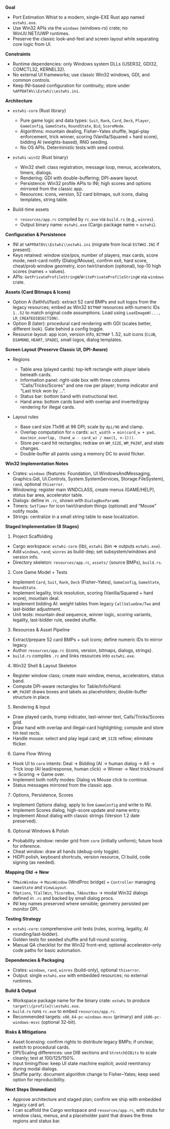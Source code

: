 **Goal**

- Port Estimation Whist to a modern, single-EXE Rust app named `estwhi.exe`.
- Use Win32 APIs via the `windows` (windows-rs) crate; no WinUI/.NET/UWP runtimes.
- Preserve the classic look-and-feel and screen layout while separating core logic from UI.

**Constraints**

- Runtime dependencies: only Windows system DLLs (USER32, GDI32, COMCTL32, KERNEL32).
- No external UI frameworks; use classic Win32 windows, GDI, and common controls.
- Keep INI-based configuration for continuity; store under `%APPDATA%\\Estwhi\\estwhi.ini`.

**Architecture**

- `estwhi-core` (Rust library)
  - Pure game logic and data types: `Suit`, `Rank`, `Card`, `Deck`, `Player`, `GameConfig`, `GameState`, `RoundState`, `Bid`, `ScoreMode`.
  - Algorithms: mountain dealing, Fisher–Yates shuffle, legal-play enforcement, trick winner, scoring (Vanilla/Squared + hard score), bidding AI (weights-based), RNG seeding.
  - No OS APIs. Deterministic tests with seed control.

- `estwhi-win32` (Rust binary)
  - Win32 shell: class registration, message loop, menus, accelerators, timers, dialogs.
  - Rendering: GDI with double-buffering; DPI-aware layout.
  - Persistence: Win32 profile APIs to INI; high scores and options mirrored from the classic app.
  - Resources: icons, version, 52 card bitmaps, suit icons, dialog templates, string table.

- Build-time assets
  - `resources/app.rc` compiled by `rc.exe` via `build.rs` (e.g., `winres`).
  - Output binary name: `estwhi.exe` (Cargo package name = `estwhi`).

**Configuration & Persistence**

- INI at `%APPDATA%\\Estwhi\\estwhi.ini` (migrate from local `ESTWHI.INI` if present).
- Keys retained: window size/pos, number of players, max cards, score mode, next-card notify (Dialog/Mouse), confirm exit, hard score, cheat/prob window geometry, icon twirl/random (optional), top-10 high scores (names + values).
- APIs: `GetPrivateProfileStringW`/`WritePrivateProfileStringW` via `windows` crate.

**Assets (Card Bitmaps & Icons)**

- Option A (faithful/fast): extract 52 card BMPs and suit logos from the legacy resources; embed as Win32 `BITMAP` resources with numeric IDs `1..52` to match original code assumptions. Load using `LoadImageW(..., LR_CREATEDIBSECTION)`.
- Option B (later): procedural card rendering with GDI (scales better, different look). Gate behind a config toggle.
- Resource layout: app icon, version info, `BITMAP` 1..52, suit icons (`CLUB`, `DIAMOND`, `HEART`, `SPADE`), small logos, dialog templates.

**Screen Layout (Preserve Classic UI, DPI-Aware)**

- Regions
  - Table area (played cards): top-left rectangle with player labels beneath cards.
  - Information panel: right-side box with three columns “Calls/Tricks/Scores” and one row per player; trump indicator and “Last trick won by …”.
  - Status bar: bottom band with instructional text.
  - Hand area: bottom cards band with overlap and inverted/gray rendering for illegal cards.

- Layout rules
  - Base card size 71x96 at 96 DPI; scale by `dpi/96` and clamp.
  - Overlap computation for `n` cards: `act_width = min(card_w + pad, max(min_overlap, (hand_w - card_w) / max(1, n-1)))`.
  - Store per-card hit rectangles; redraw on `WM_SIZE`, `WM_PAINT`, and state changes.
  - Double-buffer all paints using a memory DC to avoid flicker.

**Win32 Implementation Notes**

- Crates: `windows` (features: Foundation, UI.WindowsAndMessaging, Graphics.Gdi, UI.Controls, System.SystemServices, Storage.FileSystem), `rand`, optional `thiserror`.
- Windowing: register main WNDCLASS, create menus (GAME/HELP), status bar area, accelerator table.
- Dialogs: define in `.rc`, shown with `DialogBoxParamW`.
- Timers: `SetTimer` for icon twirl/random things (optional) and “Mouse” notify mode.
- Strings: centralize in a small string table to ease localization.

**Staged Implementation (8 Stages)**

1) Project Scaffolding
- Cargo workspace: `estwhi-core` (lib), `estwhi` (bin => outputs `estwhi.exe`).
- Add `windows`, `rand`; `winres` as build-dep; set subsystem/windows and version info.
- Directory skeleton: `resources/app.rc`, `assets/` (source BMPs), `build.rs`.

2) Core Game Model + Tests
- Implement `Card`, `Suit`, `Rank`, `Deck` (Fisher–Yates), `GameConfig`, `GameState`, `RoundState`.
- Implement legality, trick resolution, scoring (Vanilla/Squared + hard score), mountain deal.
- Implement bidding AI: weight tables from legacy `CallValueOne/Two` and last-bidder adjustment.
- Unit tests: mountain deal sequence, winner logic, scoring variants, legality, last-bidder rule, seeded shuffle.

3) Resources & Asset Pipeline
- Extract/prepare 52 card BMPs + suit icons; define numeric IDs to mirror legacy.
- Author `resources/app.rc` (icons, version, bitmaps, dialogs, strings).
- `build.rs` compiles `.rc` and links resources into `estwhi.exe`.

4) Win32 Shell & Layout Skeleton
- Register window class; create main window, menus, accelerators, status band.
- Compute DPI-aware rectangles for Table/Info/Hand.
- `WM_PAINT` draws boxes and labels as placeholders; double-buffer structure in place.

5) Rendering & Input
- Draw played cards, trump indicator, last-winner text, Calls/Tricks/Scores grid.
- Draw hand with overlap and illegal-card highlighting; compute and store hit-test rects.
- Handle mouse: select and play legal card; `WM_SIZE` reflow; eliminate flicker.

6) Game Flow Wiring
- Hook UI to `core` intents: Deal → Bidding (AI → human dialog → AI) → Trick loop (AI lead/response, human click) → Winner → Next trick/round → Scoring → Game over.
- Implement both notify modes: Dialog vs Mouse click to continue.
- Status messages mirrored from the classic app.

7) Options, Persistence, Scores
- Implement Options dialog; apply to live `GameConfig` and write to INI.
- Implement Scores dialog, high-score update and name entry.
- Implement About dialog with classic strings (Version 1.2 date preserved).

8) Optional Windows & Polish
- Probability window: render grid from `core` (initially uniform); future hook for inference.
- Cheat window: draw all hands (debug-only toggle).
- HiDPI polish, keyboard shortcuts, version resource, CI build, code signing (as needed).

**Mapping Old → New**

- `TMainWindow` → `MainWindow` (WndProc bridge) + `Controller` managing `GameState` and `ViewLayout`.
- `TOptions`, `TCallWin`, `TScoreBox`, `TAboutBox` → modal Win32 dialogs defined in `.rc` and backed by small dialog procs.
- INI key names preserved where sensible; geometry persisted per monitor DPI.

**Testing Strategy**

- `estwhi-core`: comprehensive unit tests (rules, scoring, legality, AI rounding/last-bidder).
- Golden tests for seeded shuffle and full-round scoring.
- Manual QA checklist for the Win32 front-end; optional accelerator-only code paths for basic automation.

**Dependencies & Packaging**

- Crates: `windows`, `rand`, `winres` (build-only), optional `thiserror`.
- Output: single `estwhi.exe` with embedded resources; no external runtimes.

**Build & Output**

- Workspace package name for the binary crate: `estwhi` to produce `target\\{profile}\\estwhi.exe`.
- `build.rs` runs `rc.exe` to embed `resources/app.rc`.
- Recommended targets: `x86_64-pc-windows-msvc` (primary) and `i686-pc-windows-msvc` (optional 32-bit).

**Risks & Mitigations**

- Asset licensing: confirm rights to distribute legacy BMPs; if unclear, switch to procedural cards.
- DPI/Scaling differences: use DIB sections and `StretchDIBits` to scale cleanly; test at 100/125/150%.
- Input timing/flow: keep UI state machine explicit; avoid reentrancy during modal dialogs.
- Shuffle parity: document algorithm change to Fisher–Yates; keep seed option for reproducibility.

**Next Steps (Immediate)**

- Approve architecture and staged plan; confirm we ship with embedded legacy card art.
- I can scaffold the Cargo workspace and `resources/app.rc`, with stubs for window class, menus, and a placeholder paint that draws the three regions and status bar.
